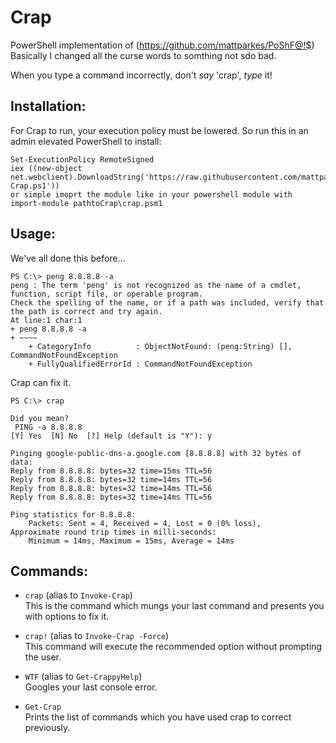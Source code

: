 # Crap
PowerShell implementation of  (https://github.com/mattparkes/PoShF@!$)
Basically I changed all the curse words to somthing not sdo bad.

When you type a command incorrectly, don't _say_ 'crap', _type_ it!

## Installation:

For Crap to run, your execution policy must be lowered. So run this in an admin elevated PowerShell to install:

	Set-ExecutionPolicy RemoteSigned
	iex ((new-object net.webclient).DownloadString('https://raw.githubusercontent.com/mattparkes/PoShFuck/master/Install-Crap.ps1'))
	or simple imoprt the module like in your powershell module with import-module pathtoCrap\crap.psm1

## Usage:

We've all done this before...

	PS C:\> peng 8.8.8.8 -a
	peng : The term 'peng' is not recognized as the name of a cmdlet, function, script file, or operable program.
	Check the spelling of the name, or if a path was included, verify that the path is correct and try again.
	At line:1 char:1
	+ peng 8.8.8.8 -a
	+ ~~~~
		+ CategoryInfo          : ObjectNotFound: (peng:String) [], CommandNotFoundException
		+ FullyQualifiedErrorId : CommandNotFoundException

Crap can fix it.

	PS C:\> crap

	Did you mean?
	 PING -a 8.8.8.8
	[Y] Yes  [N] No  [?] Help (default is "Y"): y

	Pinging google-public-dns-a.google.com [8.8.8.8] with 32 bytes of data:
	Reply from 8.8.8.8: bytes=32 time=15ms TTL=56
	Reply from 8.8.8.8: bytes=32 time=14ms TTL=56
	Reply from 8.8.8.8: bytes=32 time=14ms TTL=56
	Reply from 8.8.8.8: bytes=32 time=14ms TTL=56

	Ping statistics for 8.8.8.8:
		Packets: Sent = 4, Received = 4, Lost = 0 (0% loss),
	Approximate round trip times in milli-seconds:
		Minimum = 14ms, Maximum = 15ms, Average = 14ms

## Commands:

- `crap` (alias to `Invoke-Crap`)  
This is the command which mungs your last command and presents you with options to fix it.

- `crap!` (alias to `Invoke-Crap -Force`)  
This command will execute the recommended option without prompting the user.

- `WTF` (alias to `Get-CrappyHelp`)  
Googles your last console error.

- `Get-Crap`  
Prints the list of commands which you have used crap to correct previously.

